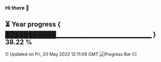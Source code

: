 ### Hi there 👋
⏳ Year progress { ███████████▁▁▁▁▁▁▁▁▁▁▁▁▁▁▁▁▁▁▁ } 38.22 %
---
⏰ Updated on Fri, 20 May 2022 12:11:09 GMT
![Progress Bar CI](https://github.com/Moyi321/Moyi321/workflows/Progress%20Bar%20CI/badge.svg)
